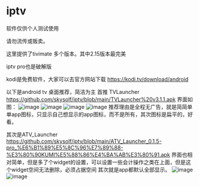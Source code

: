 # iptv

软件仅供个人测试使用

请勿流传或贩卖。

这里提供了tivimate 多个版本。其中2.15版本最完美

iptv pro也是破解版

kodi是免费软件，大家可以去官方网站下载
https://kodi.tv/download/android

以下是android tv 桌面推荐，简洁为主
首推 TVLauncher 
https://github.com/skysolf/iptv/blob/main/TVLauncher%20v3.1.1.apk
界面如图：
![image](https://user-images.githubusercontent.com/936803/218387897-bc6c7255-1f4d-479f-9f8e-ad28586fdb99.png)
![image](https://user-images.githubusercontent.com/936803/218387998-9a8fefb1-e9dd-430b-b88f-c5c5f8572b02.png)
![image](https://user-images.githubusercontent.com/936803/218387927-862169f3-a376-45cb-9abe-0ad372b2445d.png)
![image](https://user-images.githubusercontent.com/936803/218387962-1621190a-0266-4910-9aa4-bd178a1a7415.png)
推荐理由是全程无广告，就是简简单单app图标，只显示自己想显示的app图标，而不是所有，其次图标是扁平的，好看。

其次是ATV_Launcher
https://github.com/skysolf/iptv/blob/main/ATV_Launcher_0.1.5-pro_%E6%B1%89%E5%8C%96%E7%89%88-%E3%80%90KUMI%E5%88%86%E4%BA%AB%E3%80%91.apk
界面也相对简单，但是多了个widget的设置，可以设置一些会计操作之类在上面，但是这个widget空间无法删除，必须占据空间
其次就是app都默认全部显示。
![image](https://user-images.githubusercontent.com/936803/218388367-380b5935-a8c7-475d-814f-0fcf6a3c753a.png)
![image](https://user-images.githubusercontent.com/936803/218388477-5ef1a0e6-f7ac-4b49-baf8-3889c4cebe19.png)

